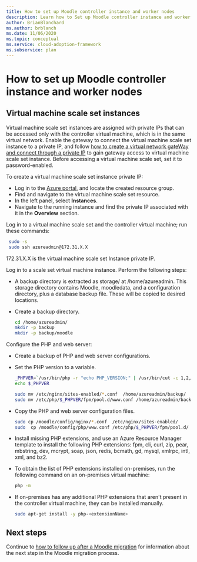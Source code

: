```yaml
---
title: How to set up Moodle controller instance and worker nodes
description: Learn how to Set up Moodle controller instance and worker nodes (Azure infrastructure configuration).
author: BrianBlanchard
ms.author: brblanch
ms.date: 11/06/2020
ms.topic: conceptual
ms.service: cloud-adoption-framework
ms.subservice: plan
---
```


# How to set up Moodle controller instance and worker nodes

## Virtual machine scale set instances

Virtual machine scale set instances are assigned with private IPs that can be accessed only with the controller virtual machine, which is in the same virtual network. Enable the gateway to connect the virtual machine scale set instance to a private IP, and follow [how to create a virtual network gateWay and connect through a private IP](/vpn-gateway.md) to gain gateway access to virtual machine scale set instance. Before accessing a virtual machine scale set, set it to password-enabled.

To create a virtual machine scale set instance private IP:

- Log in to the [Azure portal](https://ms.portal.azure.com/#home), and locate the created resource group.
- Find and navigate to the virtual machine scale set resource.
- In the left panel, select **Instances**.
- Navigate to the running instance and find the private IP associated with it in the **Overview** section.

Log in to a virtual machine scale set and the controller virtual machine; run these commands:

```bash
 sudo -s
 sudo ssh azureadmin@172.31.X.X
```

172.31.X.X is the virtual machine scale set Instance private IP.

Log in to a scale set virtual machine instance. Perform the following steps:

- A backup directory is extracted as storage/ at /home/azureadmin. This storage directory contains Moodle, moodledata, and a configuration directory, plus a database backup file. These will be copied to desired locations.

- Create a backup directory.

  ```bash
  cd /home/azureadmin/
  mkdir -p backup
  mkdir -p backup/moodle
  ```
        
Configure the PHP and web server:

- Create a backup of PHP and web server configurations.

- Set the PHP version to a variable.

   ```bash
  _PHPVER=`/usr/bin/php -r "echo PHP_VERSION;" | /usr/bin/cut -c 1,2,3`
  echo $_PHPVER
   ```

  ```bash
  sudo mv /etc/nginx/sites-enabled/*.conf  /home/azureadmin/backup/
  sudo mv /etc/php/$_PHPVER/fpm/pool.d/www.conf /home/azureadmin/backup/www.conf  
  ```

- Copy the PHP and web server configuration files.

  ```bash
  sudo cp /moodle/config/nginx/*.conf  /etc/nginx/sites-enabled/
  sudo  cp /moodle/config/php/www.conf /etc/php/$_PHPVER/fpm/pool.d/
  ```

- Install missing PHP extensions, and use an Azure Resource Manager template to install the following PHP extensions: fpm, cli, curl, zip, pear, mbstring, dev, mcrypt, soap, json, redis, bcmath, gd, mysql, xmlrpc, intl, xml, and bz2.
                    
- To obtain the list of PHP extensions installed on-premises, run the following command on an on-premises virtual machine:

  ```bash
  php -m
  ```

- If on-premises has any additional PHP extensions that aren't present in the controller virtual machine, they can be installed manually.

  ```bash
  sudo apt-get install -y php-<extensionName>
  ```

## Next steps

Continue to [how to follow up after a Moodle migration](/migration-post.md) for information about the next step in the Moodle migration process.